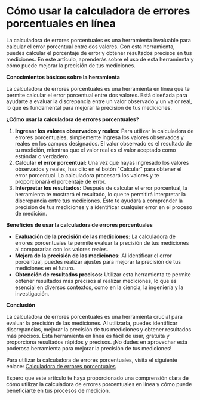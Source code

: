 Cómo usar la calculadora de errores porcentuales en línea
=========================================================

La calculadora de errores porcentuales es una herramienta invaluable para calcular el error porcentual entre dos valores. Con esta herramienta, puedes calcular el porcentaje de error y obtener resultados precisos en tus mediciones. En este artículo, aprenderás sobre el uso de esta herramienta y cómo puede mejorar la precisión de tus mediciones.

**Conocimientos básicos sobre la herramienta**

La calculadora de errores porcentuales es una herramienta en línea que te permite calcular el error porcentual entre dos valores. Está diseñada para ayudarte a evaluar la discrepancia entre un valor observado y un valor real, lo que es fundamental para mejorar la precisión de tus mediciones.

**¿Cómo usar la calculadora de errores porcentuales?**

1. **Ingresar los valores observados y reales:** Para utilizar la calculadora de errores porcentuales, simplemente ingresa los valores observados y reales en los campos designados. El valor observado es el resultado de tu medición, mientras que el valor real es el valor aceptado como estándar o verdadero.
2. **Calcular el error porcentual:** Una vez que hayas ingresado los valores observados y reales, haz clic en el botón "Calcular" para obtener el error porcentual. La calculadora procesará los valores y te proporcionará el porcentaje de error.
3. **Interpretar los resultados:** Después de calcular el error porcentual, la herramienta te mostrará el resultado, lo que te permitirá interpretar la discrepancia entre tus mediciones. Esto te ayudará a comprender la precisión de tus mediciones y a identificar cualquier error en el proceso de medición.

**Beneficios de usar la calculadora de errores porcentuales**

- **Evaluación de la precisión de las mediciones:** La calculadora de errores porcentuales te permite evaluar la precisión de tus mediciones al compararlas con los valores reales.
- **Mejora de la precisión de las mediciones:** Al identificar el error porcentual, puedes realizar ajustes para mejorar la precisión de tus mediciones en el futuro.
- **Obtención de resultados precisos:** Utilizar esta herramienta te permite obtener resultados más precisos al realizar mediciones, lo que es esencial en diversos contextos, como en la ciencia, la ingeniería y la investigación.

**Conclusión**

La calculadora de errores porcentuales es una herramienta crucial para evaluar la precisión de las mediciones. Al utilizarla, puedes identificar discrepancias, mejorar la precisión de tus mediciones y obtener resultados más precisos. Esta herramienta en línea es fácil de usar, gratuita y proporciona resultados rápidos y precisos. ¡No dudes en aprovechar esta poderosa herramienta para mejorar la precisión de tus mediciones!

Para utilizar la calculadora de errores porcentuales, visita el siguiente enlace: [Calculadora de errores porcentuales](https://www.onlinecalculatorsfree.com/es/math/percent-error-calculator.html)

Espero que este artículo te haya proporcionado una comprensión clara de cómo utilizar la calculadora de errores porcentuales en línea y cómo puede beneficiarte en tus procesos de medición.